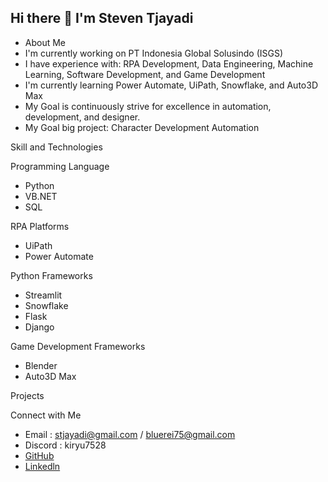 ## Hi there 👋 I'm Steven Tjayadi

- About Me
- I'm currently working on PT Indonesia Global Solusindo (ISGS)
- I have experience with: RPA Development, Data Engineering, Machine Learning, Software Development, and Game Development
- I'm currently learning Power Automate, UiPath, Snowflake, and Auto3D Max
- My Goal is continuously strive for excellence in automation, development, and designer.
- My Goal big project: Character Development Automation 

Skill and Technologies

Programming Language
- Python
- VB.NET
- SQL

RPA Platforms
- UiPath
- Power Automate

Python Frameworks 
- Streamlit
- Snowflake
- Flask
- Django

Game Development Frameworks
- Blender
- Auto3D Max

Projects


Connect with Me
- Email : stjayadi@gmail.com / bluerei75@gmail.com
- Discord : kiryu7528
- [GitHub](https://github.com/stevenkiryu)
- [Linkedln](https://www.linkedin.com/in/steven-tjayadi-3b2694201/)
<!--



- 🔭 I’m currently working on PT Indonesia Global Solusindo (ISGS)
- 🌱 I’m currently learning ...
- 👯 I’m looking to collaborate on ...
- 🤔 I’m looking for help with ...
- 💬 Ask me about ...
- 📫 How to reach me: ...
- 😄 Pronouns: ...
- ⚡ Fun fact: ...
-->
